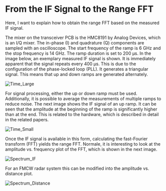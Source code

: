 # From the IF Signal to the Range FFT

Here, I want to explain how to obtain the range FFT based on the measured IF signal.

The mixer on the transceiver PCB is the HMC8191 by Analog Devices, which is an I/Q mixer. The in-phase (I) and quadrature (Q) components are sampled with an oscilloscope. The start frequency of the ramp is 6 GHz and the stop frequency is 14 GHz. The ramp duration is set to 200 µs. In the image below, an exemplary measured IF signal is shown. It is immediately apparent that the signal repeats every 400 µs. This is due to the configuration of the phase-locked loop (PLL). It generates a triangular signal. This means that up and down ramps are generated alternately.

![Time_Large](https://github.com/user-attachments/assets/bc124680-d291-40a3-bdf0-1889387b5a60)

For signal processing, either the up or down ramp must be used. Additionally, it is possible to average the measurements of multiple ramps to reduce noise. The next image shows the IF signal of an up ramp. It can be seen that the amplitude at the beginning of the ramp is significantly higher than at the end. This is related to the hardware, which is described in detail in the related papers.

![Time_Small](https://github.com/user-attachments/assets/f8210b89-09b1-473a-af36-e99e1d003d18)

Once the IF signal is available in this form, calculating the fast-Fourier transform (FFT) yields the range FFT. Normale, it is interesting to look at the amplitude vs. frequency plot of the FFT, which is shown in the next image.

![Spectrum_IF](https://github.com/user-attachments/assets/64b7fbfe-ad3a-401d-ab40-3e90069d70e2)

For an FMCW radar system this can be modified into the amplitude vs. distance plot.

![Spectrum_Distance](https://github.com/user-attachments/assets/9cbb493d-d625-4737-9e74-fe2639990f3c)
